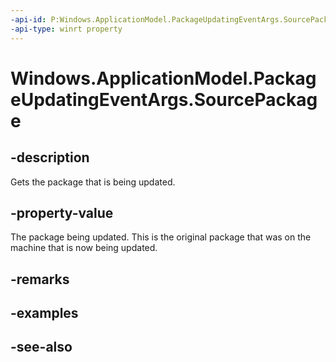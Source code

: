 ```yaml
---
-api-id: P:Windows.ApplicationModel.PackageUpdatingEventArgs.SourcePackage
-api-type: winrt property
---
```


<!-- Property syntax
public Windows.ApplicationModel.Package SourcePackage { get; }
-->

# Windows.ApplicationModel.PackageUpdatingEventArgs.SourcePackage

## -description
Gets the package that is being updated.

## -property-value
The package being updated. This is the original package that was on the machine that is now being updated.

## -remarks

## -examples

## -see-also
